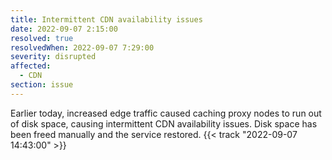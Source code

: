 ```yaml
---
title: Intermittent CDN availability issues 
date: 2022-09-07 2:15:00
resolved: true
resolvedWhen: 2022-09-07 7:29:00
severity: disrupted
affected:
  - CDN
section: issue
---
```


Earlier today, increased edge traffic caused caching proxy nodes to run out
of disk space, causing intermittent CDN availability issues. Disk space has
been freed manually and the service restored. {{< track "2022-09-07 14:43:00" >}}
